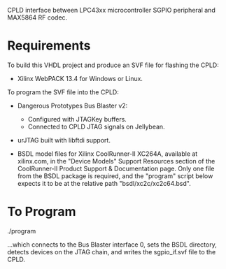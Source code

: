 CPLD interface between LPC43xx microcontroller SGPIO peripheral and MAX5864
RF codec.

Requirements
============

To build this VHDL project and produce an SVF file for flashing the CPLD:

* Xilinx WebPACK 13.4 for Windows or Linux.

To program the SVF file into the CPLD:

* Dangerous Prototypes Bus Blaster v2:
  * Configured with JTAGKey buffers.
  * Connected to CPLD JTAG signals on Jellybean.

* urJTAG built with libftdi support.

* BSDL model files for Xilinx CoolRunner-II XC264A, available at xilinx.com,
  in the "Device Models" Support Resources section of the CoolRunner-II
  Product Support & Documentation page. Only one file from the BSDL package is
  required, and the "program" script below expects it to be at the relative
  path "bsdl/xc2c/xc2c64.bsd".

To Program
==========

./program

...which connects to the Bus Blaster interface 0, sets the BSDL directory,
detects devices on the JTAG chain, and writes the sgpio_if.svf file to the
CPLD.
